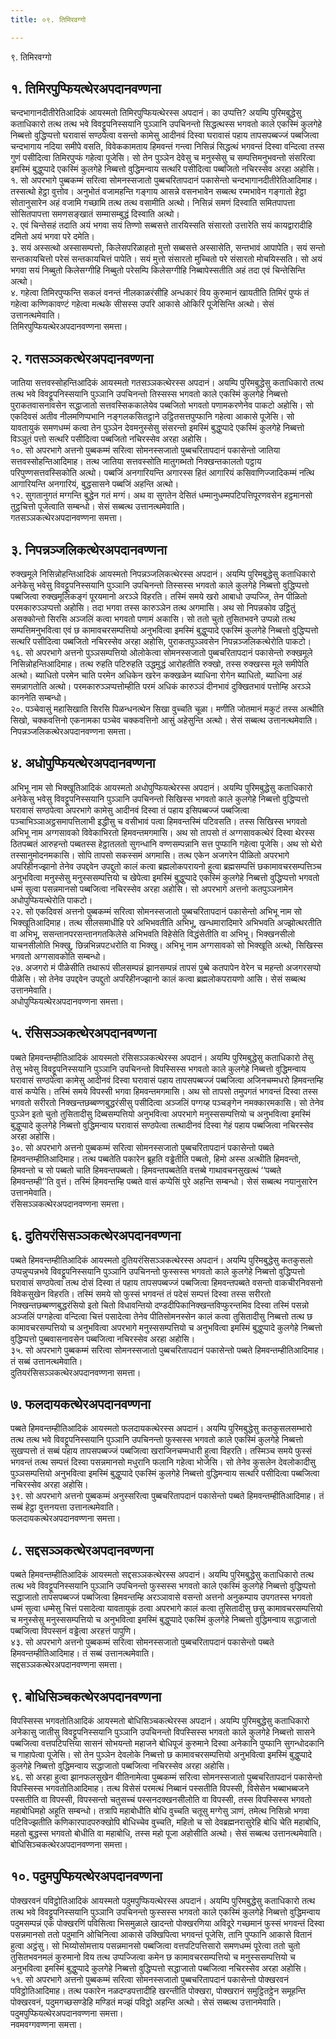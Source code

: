 ```yaml
---
title: ०९. तिमिरवग्गो

---
```

९. तिमिरवग्गो  


## १. तिमिरपुप्फियत्थेरअपदानवण्णना

चन्दभागानदीतीरेतिआदिकं आयस्मतो तिमिरपुप्फियत्थेरस्स अपदानं। का उप्पत्ति? अयम्पि पुरिमबुद्धेसु कताधिकारो तत्थ तत्थ भवे विवट्टूपनिस्सयानि पुञ्ञानि उपचिनन्तो सिद्धत्थस्स भगवतो काले एकस्मिं कुलगेहे निब्बत्तो वुद्धिप्पत्तो घरावासं सण्ठपेत्वा वसन्तो कामेसु आदीनवं दिस्वा घरावासं पहाय तापसपब्बज्जं पब्बजित्वा चन्दभागाय नदिया समीपे वसति, विवेककामताय हिमवन्तं गन्त्वा निसिन्नं सिद्धत्थं भगवन्तं दिस्वा वन्दित्वा तस्स गुणं पसीदित्वा तिमिरपुप्फं गहेत्वा पूजेसि। सो तेन पुञ्ञेन देवेसु च मनुस्सेसु च सम्पत्तिमनुभवन्तो संसरित्वा इमस्मिं बुद्धुप्पादे एकस्मिं कुलगेहे निब्बत्तो वुद्धिमन्वाय सत्थरि पसीदित्वा पब्बजितो नचिरस्सेव अरहा अहोसि।  
१. सो अपरभागे पुब्बकम्मं सरित्वा सोमनस्सजातो पुब्बचरितापदानं पकासेन्तो चन्दभागानदीतीरेतिआदिमाह। तस्सत्थो हेट्ठा वुत्तोव। अनुभोतं वजामहन्ति गङ्गाय आसन्ने वसनभावेन सब्बत्थ रम्मभावेन गङ्गातो हेट्ठा सोतानुसारेन अहं वजामि गच्छामि तत्थ तत्थ वसामीति अत्थो। निसिन्नं समणं दिस्वाति समितपापत्ता सोसितपापत्ता समणसङ्खातं सम्मासम्बुद्धं दिस्वाति अत्थो।  
२. एवं चिन्तेसहं तदाति अयं भगवा सयं तिण्णो सब्बसत्ते तारयिस्सति संसारतो उत्तारेति सयं कायद्वारादीहि दमितो अयं भगवा परे दमेति।  
३. सयं अस्सत्थो अस्सासम्पत्तो, किलेसपरिळाहतो मुत्तो सब्बसत्ते अस्सासेति, सन्तभावं आपापेति। सयं सन्तो सन्तकायचित्तो परेसं सन्तकायचित्तं पापेति। सयं मुत्तो संसारतो मुच्चितो परे संसारतो मोचयिस्सति। सो अयं भगवा सयं निब्बुतो किलेसग्गीहि निब्बुतो परेसम्पि किलेसग्गीहि निब्बापेस्सतीति अहं तदा एवं चिन्तेसिन्ति अत्थो।  
४. गहेत्वा तिमिरपुप्फन्ति सकलं वनन्तं नीलकाळरंसीहि अन्धकारं विय कुरुमानं खायतीति तिमिरं पुप्फं तं गहेत्वा कण्णिकावण्टं गहेत्वा मत्थके सीसस्स उपरि आकासे ओकिरिं पूजेसिन्ति अत्थो। सेसं उत्तानत्थमेवाति।  
तिमिरपुप्फियत्थेरअपदानवण्णना समत्ता।  


## २. गतसञ्ञकत्थेरअपदानवण्णना

जातिया सत्तवस्सोहन्तिआदिकं आयस्मतो गतसञ्ञकत्थेरस्स अपदानं। अयम्पि पुरिमबुद्धेसु कताधिकारो तत्थ तत्थ भवे विवट्टूपनिस्सयानि पुञ्ञानि उपचिनन्तो तिस्सस्स भगवतो काले एकस्मिं कुलगेहे निब्बत्तो पुराकतवासनावसेन सद्धाजातो सत्तवस्सिककालेयेव पब्बजितो भगवतो पणामकरणेनेव पाकटो अहोसि। सो एकदिवसं अतीव नीलमणिप्पभानि नङ्गलकसितट्ठाने उट्ठितसत्तपुप्फानि गहेत्वा आकासे पूजेसि। सो यावतायुकं समणधम्मं कत्वा तेन पुञ्ञेन देवमनुस्सेसु संसरन्तो इमस्मिं बुद्धुप्पादे एकस्मिं कुलगेहे निब्बत्तो विञ्ञुतं पत्तो सत्थरि पसीदित्वा पब्बजितो नचिरस्सेव अरहा अहोसि।  
१०. सो अपरभागे अत्तनो पुब्बकम्मं सरित्वा सोमनस्सजातो पुब्बचरितापदानं पकासेन्तो जातिया सत्तवस्सोहन्तिआदिमाह। तत्थ जातिया सत्तवस्सोति मातुगब्भतो निक्खन्तकालतो पट्ठाय परिपुण्णसत्तवस्सिकोति अत्थो। पब्बजिं अनगारियन्ति अगारस्स हितं आगारियं कसिवाणिज्जादिकम्मं नत्थि आगारियन्ति अनगारियं, बुद्धसासने पब्बजिं अहन्ति अत्थो।  
१२. सुगतानुगतं मग्गन्ति बुद्धेन गतं मग्गं। अथ वा सुगतेन देसितं धम्मानुधम्मपटिपत्तिपूरणवसेन हट्ठमानसो तुट्ठचित्तो पूजेत्वाति सम्बन्धो। सेसं सब्बत्थ उत्तानत्थमेवाति।  
गतसञ्ञकत्थेरअपदानवण्णना समत्ता।  


## ३. निपन्नञ्जलिकत्थेरअपदानवण्णना

रुक्खमूले निसिन्नोहन्तिआदिकं आयस्मतो निपन्नञ्जलिकत्थेरस्स अपदानं। अयम्पि पुरिमबुद्धेसु कताधिकारो अनेकेसु भवेसु विवट्टूपनिस्सयानि पुञ्ञानि उपचिनन्तो तिस्सस्स भगवतो काले कुलगेहे निब्बत्तो वुद्धिप्पत्तो पब्बजित्वा रुक्खमूलिकङ्गं पूरयमानो अरञ्ञे विहरति। तस्मिं समये खरो आबाधो उप्पज्जि, तेन पीळितो परमकारुञ्ञप्पत्तो अहोसि। तदा भगवा तस्स कारुञ्ञेन तत्थ अगमासि। अथ सो निपन्नकोव उट्ठितुं असक्कोन्तो सिरसि अञ्जलिं कत्वा भगवतो पणामं अकासि। सो ततो चुतो तुसितभवने उप्पन्नो तत्थ सम्पत्तिमनुभवित्वा एवं छ कामावचरसम्पत्तियो अनुभवित्वा इमस्मिं बुद्धुप्पादे एकस्मिं कुलगेहे निब्बत्तो वुद्धिप्पत्तो सत्थरि पसीदित्वा पब्बजितो नचिरस्सेव अरहा अहोसि, पुराकतपुञ्ञवसेन निपन्नञ्जलिकत्थेरोति पाकटो।  
१६. सो अपरभागे अत्तनो पुञ्ञसम्पत्तियो ओलोकेत्वा सोमनस्सजातो पुब्बचरितापदानं पकासेन्तो रुक्खमूले निसिन्नोहन्तिआदिमाह। तत्थ रुहति पटिरुहति उद्धमुद्धं आरोहतीति रुक्खो, तस्स रुक्खस्स मूले समीपेति अत्थो। ब्याधितो परमेन चाति परमेन अधिकेन खरेन कक्खळेन ब्याधिना रोगेन ब्याधितो, ब्याधिना अहं समन्नागतोति अत्थो। परमकारुञ्ञप्पत्तोम्हीति परमं अधिकं कारुञ्ञं दीनभावं दुक्खितभावं पत्तोम्हि अरञ्ञे काननेति सम्बन्धो।  
२०. पञ्चेवासुं महासिखाति सिरसि पिळन्धनत्थेन सिखा वुच्चति चूळा। मणीति जोतमानं मकुटं तस्स अत्थीति सिखो, चक्कवत्तिनो एकनामका पञ्चेव चक्कवत्तिनो आसुं अहेसुन्ति अत्थो। सेसं सब्बत्थ उत्तानत्थमेवाति।  
निपन्नञ्जलिकत्थेरअपदानवण्णना समत्ता।  


## ४. अधोपुप्फियत्थेरअपदानवण्णना

अभिभू नाम सो भिक्खूतिआदिकं आयस्मतो अधोपुप्फियत्थेरस्स अपदानं। अयम्पि पुरिमबुद्धेसु कताधिकारो अनेकेसु भवेसु विवट्टूपनिस्सयानि पुञ्ञानि उपचिनन्तो सिखिस्स भगवतो काले कुलगेहे निब्बत्तो वुद्धिप्पत्तो घरावासं सण्ठपेत्वा अपरभागे कामेसु आदीनवं दिस्वा तं पहाय इसिपब्बज्जं पब्बजित्वा पञ्चाभिञ्ञाअट्ठसमापत्तिलाभी इद्धीसु च वसीभावं पत्वा हिमवन्तस्मिं पटिवसति। तस्स सिखिस्स भगवतो अभिभू नाम अग्गसावको विवेकाभिरतो हिमवन्तमगमासि। अथ सो तापसो तं अग्गसावकत्थेरं दिस्वा थेरस्स ठितपब्बतं आरुहन्तो पब्बतस्स हेट्ठातलतो सुगन्धानि वण्णसम्पन्नानि सत्त पुप्फानि गहेत्वा पूजेसि। अथ सो थेरो तस्सानुमोदनमकासि। सोपि तापसो सकस्समं अगमासि। तत्थ एकेन अजगरेन पीळितो अपरभागे अपरिहीनज्झानो तेनेव उपद्दवेन उपद्दुतो कालं कत्वा ब्रह्मलोकपरायनो हुत्वा ब्रह्मसम्पत्तिं छकामावचरसम्पत्तिञ्च अनुभवित्वा मनुस्सेसु मनुस्ससम्पत्तियो च खेपेत्वा इमस्मिं बुद्धुप्पादे एकस्मिं कुलगेहे निब्बत्तो वुद्धिप्पत्तो भगवतो धम्मं सुत्वा पसन्नमानसो पब्बजित्वा नचिरस्सेव अरहा अहोसि। सो अपरभागे अत्तनो कतपुञ्ञनामेन अधोपुप्फियत्थेरोति पाकटो।  
२२. सो एकदिवसं अत्तनो पुब्बकम्मं सरित्वा सोमनस्सजातो पुब्बचरितापदानं पकासेन्तो अभिभू नाम सो भिक्खूतिआदिमाह। तत्थ सीलसमाधीहि परे अभिभवतीति अभिभू, खन्धमारादिमारे अभिभवति अज्झोत्थरतीति वा अभिभू, ससन्तानपरसन्तानगतकिलेसे अभिभवति विहेसेति विद्धंसेतीति वा अभिभू। भिक्खनसीलो याचनसीलोति भिक्खु, छिन्नभिन्नपटधरोति वा भिक्खु। अभिभू नाम अग्गसावको सो भिक्खूति अत्थो, सिखिस्स भगवतो अग्गसावकोति सम्बन्धो।  
२७. अजगरो मं पीळेसीति तथारूपं सीलसम्पन्नं झानसम्पन्नं तापसं पुब्बे कतपापेन वेरेन च महन्तो अजगरसप्पो पीळेसि। सो तेनेव उपद्दवेन उपद्दुतो अपरिहीनज्झानो कालं कत्वा ब्रह्मलोकपरायणो आसि। सेसं सब्बत्थ उत्तानमेवाति।  
अधोपुप्फियत्थेरअपदानवण्णना समत्ता।  


## ५. रंसिसञ्ञकत्थेरअपदानवण्णना

पब्बते हिमवन्तम्हीतिआदिकं आयस्मतो रंसिसञ्ञकत्थेरस्स अपदानं। अयम्पि पुरिमबुद्धेसु कताधिकारो तेसु तेसु भवेसु विवट्टूपनिस्सयानि पुञ्ञानि उपचिनन्तो विपस्सिस्स भगवतो काले कुलगेहे निब्बत्तो वुद्धिमन्वाय घरावासं सण्ठपेत्वा कामेसु आदीनवं दिस्वा घरावासं पहाय तापसपब्बज्जं पब्बजित्वा अजिनचम्मधरो हिमवन्तम्हि वासं कप्पेसि। तस्मिं समये विपस्सी भगवा हिमवन्तमगमासि। अथ सो तापसो तमुपगतं भगवन्तं दिस्वा तस्स भगवतो सरीरतो निक्खन्तछब्बण्णबुद्धरंसीसु पसीदित्वा अञ्जलिं पग्गय्ह पञ्चङ्गेन नमक्कारमकासि। सो तेनेव पुञ्ञेन इतो चुतो तुसितादीसु दिब्बसम्पत्तियो अनुभवित्वा अपरभागे मनुस्ससम्पत्तियो च अनुभवित्वा इमस्मिं बुद्धुप्पादे कुलगेहे निब्बत्तो वुद्धिमन्वाय घरावासं सण्ठपेत्वा तत्थादीनवं दिस्वा गेहं पहाय पब्बजित्वा नचिरस्सेव अरहा अहोसि।  
३०. सो अपरभागे अत्तनो पुब्बकम्मं सरित्वा सोमनस्सजातो पुब्बचरितापदानं पकासेन्तो पब्बते हिमवन्तम्हीतिआदिमाह। तत्थ पब्बतेति पकारेन ब्रूहति वड्ढेतीति पब्बतो, हिमो अस्स अत्थीति हिमवन्तो, हिमवन्तो च सो पब्बतो चाति हिमवन्तपब्बतो। हिमवन्तपब्बतेति वत्तब्बे गाथावचनसुखत्थं ‘‘पब्बते हिमवन्तम्ही’’ति वुत्तं। तस्मिं हिमवन्तम्हि पब्बते वासं कप्पेसिं पुरे अहन्ति सम्बन्धो। सेसं सब्बत्थ नयानुसारेन उत्तानमेवाति।  
रंसिसञ्ञकत्थेरअपदानवण्णना समत्ता।  


## ६. दुतियरंसिसञ्ञकत्थेरअपदानवण्णना

पब्बते हिमवन्तम्हीतिआदिकं आयस्मतो दुतियरंसिसञ्ञकत्थेरस्स अपदानं। अयम्पि पुरिमबुद्धेसु कतकुसलो उप्पन्नुप्पन्नभवे विवट्टूपनिस्सयानि पुञ्ञानि उपचिनन्तो फुस्सस्स भगवतो काले कुलगेहे निब्बत्तो वुद्धिप्पत्तो घरावासं सण्ठपेत्वा तत्थ दोसं दिस्वा तं पहाय तापसपब्बज्जं पब्बजित्वा हिमवन्तपब्बते वसन्तो वाकचीरनिवसनो विवेकसुखेन विहरति। तस्मिं समये सो फुस्सं भगवन्तं तं पदेसं सम्पत्तं दिस्वा तस्स सरीरतो निक्खन्तछब्बण्णबुद्धरंसियो इतो चितो विधावन्तियो दण्डदीपिकानिक्खन्तविप्फुरन्तमिव दिस्वा तस्मिं पसन्नो अञ्जलिं पग्गहेत्वा वन्दित्वा चित्तं पसादेत्वा तेनेव पीतिसोमनस्सेन कालं कत्वा तुसितादीसु निब्बत्तो तत्थ छ कामावचरसम्पत्तियो च अनुभवित्वा अपरभागे मनुस्ससम्पत्तियो च अनुभवित्वा इमस्मिं बुद्धुप्पादे कुलगेहे निब्बत्तो वुद्धिप्पत्तो पुब्बवासनावसेन पब्बजित्वा नचिरस्सेव अरहा अहोसि।  
३५. सो अपरभागे पुब्बकम्मं सरित्वा सोमनस्सजातो पुब्बचरितापदानं पकासेन्तो पब्बते हिमवन्तम्हीतिआदिमाह। तं सब्बं उत्तानत्थमेवाति।  
दुतियरंसिसञ्ञकत्थेरअपदानवण्णना समत्ता।  


## ७. फलदायकत्थेरअपदानवण्णना

पब्बते हिमवन्तम्हीतिआदिकं आयस्मतो फलदायकत्थेरस्स अपदानं। अयम्पि पुरिमबुद्धेसु कतकुसलसम्भारो तत्थ तत्थ भवे विवट्टूपनिस्सयानि पुञ्ञानि उपचिनन्तो फुस्सस्स भगवतो काले एकस्मिं कुलगेहे निब्बत्तो सुखप्पत्तो तं सब्बं पहाय तापसपब्बज्जं पब्बजित्वा खराजिनचम्मधारी हुत्वा विहरति। तस्मिञ्च समये फुस्सं भगवन्तं तत्थ सम्पत्तं दिस्वा पसन्नमानसो मधुरानि फलानि गहेत्वा भोजेसि। सो तेनेव कुसलेन देवलोकादीसु पुञ्ञसम्पत्तियो अनुभवित्वा इमस्मिं बुद्धुप्पादे एकस्मिं कुलगेहे निब्बत्तो वुद्धिमन्वाय सत्थरि पसीदित्वा पब्बजित्वा नचिरस्सेव अरहा अहोसि।  
३९. सो अपरभागे अत्तनो पुब्बकम्मं अनुस्सरित्वा पुब्बचरितापदानं पकासेन्तो पब्बते हिमवन्तम्हीतिआदिमाह। तं सब्बं हेट्ठा वुत्तनयत्ता उत्तानत्थमेवाति।  
फलदायकत्थेरअपदानवण्णना समत्ता।  


## ८. सद्दसञ्ञकत्थेरअपदानवण्णना

पब्बते हिमवन्तम्हीतिआदिकं आयस्मतो सद्दसञ्ञकत्थेरस्स अपदानं। अयम्पि पुरिमबुद्धेसु कताधिकारो तत्थ तत्थ भवे विवट्टूपनिस्सयानि पुञ्ञानि उपचिनन्तो फुस्सस्स भगवतो काले एकस्मिं कुलगेहे निब्बत्तो वुद्धिप्पत्तो सद्धाजातो तापसपब्बज्जं पब्बजित्वा हिमवन्तम्हि अरञ्ञावासे वसन्तो अत्तनो अनुकम्पाय उपगतस्स भगवतो धम्मं सुत्वा धम्मेसु चित्तं पसादेत्वा यावतायुकं ठत्वा अपरभागे कालं कत्वा तुसितादीसु छसु कामावचरसम्पत्तियो च मनुस्सेसु मनुस्ससम्पत्तियो च अनुभवित्वा इमस्मिं बुद्धुप्पादे एकस्मिं कुलगेहे निब्बत्तो वुद्धिमन्वाय सद्धाजातो पब्बजित्वा विपस्सनं वड्ढेत्वा अरहत्तं पापुणि।  
४३. सो अपरभागे अत्तनो पुब्बकम्मं सरित्वा सोमनस्सजातो पुब्बचरितापदानं पकासेन्तो पब्बते हिमवन्तम्हीतिआदिमाह। तं सब्बं उत्तानत्थमेवाति।  
सद्दसञ्ञकत्थेरअपदानवण्णना समत्ता।  


## ९. बोधिसिञ्चकत्थेरअपदानवण्णना

विपस्सिस्स भगवतोतिआदिकं आयस्मतो बोधिसिञ्चकत्थेरस्स अपदानं। अयम्पि पुरिमबुद्धेसु कताधिकारो अनेकासु जातीसु विवट्टूपनिस्सयानि पुञ्ञानि उपचिनन्तो विपस्सिस्स भगवतो काले कुलगेहे निब्बत्तो सासने पब्बजित्वा वत्तपटिपत्तिया सासनं सोभयन्तो महाजने बोधिपूजं कुरुमाने दिस्वा अनेकानि पुप्फानि सुगन्धोदकानि च गाहापेत्वा पूजेसि। सो तेन पुञ्ञेन देवलोके निब्बत्तो छ कामावचरसम्पत्तियो अनुभवित्वा इमस्मिं बुद्धुप्पादे कुलगेहे निब्बत्तो वुद्धिमन्वाय सद्धाजातो पब्बजित्वा नचिरस्सेव अरहा अहोसि।  
४६. सो अरहा हुत्वा झानफलसुखेन वीतिनामेत्वा पुब्बकम्मं सरित्वा सोमनस्सजातो पुब्बचरितापदानं पकासेन्तो विपस्सिस्स भगवतोतिआदिमाह। तत्थ विसेसं परमत्थं निब्बानं पस्सतीति विपस्सी, विसेसेन भब्बाभब्बजने पस्सतीति वा विपस्सी, विपस्सन्तो चतुसच्चं पस्सनदक्खनसीलोति वा विपस्सी, तस्स विपस्सिस्स भगवतो महाबोधिमहो अहूति सम्बन्धो। तत्रापि महाबोधीति बोधि वुच्चति चतूसु मग्गेसु ञाणं, तमेत्थ निसिन्नो भगवा पटिविज्झतीति कणिकारपादपरुक्खोपि बोधिच्चेव वुच्चति, महितो च सो देवब्रह्मनरासुरेहि बोधि चेति महाबोधि, महतो बुद्धस्स भगवतो बोधीति वा महाबोधि, तस्स महो पूजा अहोसीति अत्थो। सेसं सब्बत्थ उत्तानत्थमेवाति।  
बोधिसिञ्चकत्थेरअपदानवण्णना समत्ता।  


## १०. पदुमपुप्फियत्थेरअपदानवण्णना

पोक्खरवनं पविट्ठोतिआदिकं आयस्मतो पदुमपुप्फियत्थेरस्स अपदानं। अयम्पि पुरिमबुद्धेसु कताधिकारो तत्थ तत्थ भवे विवट्टूपनिस्सयानि पुञ्ञानि उपचिनन्तो फुस्सस्स भगवतो काले एकस्मिं कुलगेहे निब्बत्तो वुद्धिमन्वाय पदुमसम्पन्नं एकं पोक्खरणिं पविसित्वा भिसमुळाले खादन्तो पोक्खरणिया अविदूरे गच्छमानं फुस्सं भगवन्तं दिस्वा पसन्नमानसो ततो पदुमानि ओचिनित्वा आकासे उक्खिपित्वा भगवन्तं पूजेसि, तानि पुप्फानि आकासे वितानं हुत्वा अट्ठंसु। सो भिय्योसोमत्ताय पसन्नमानसो पब्बजित्वा वत्तपटिपत्तिसारो समणधम्मं पूरेत्वा ततो चुतो तुसितभवनमलं कुरुमानो विय तत्थ उप्पज्जित्वा कमेन छ कामावचरसम्पत्तियो च मनुस्ससम्पत्तियो च अनुभवित्वा इमस्मिं बुद्धुप्पादे कुलगेहे निब्बत्तो वुद्धिप्पत्तो सद्धाजातो पब्बजित्वा नचिरस्सेव अरहा अहोसि।  
५१. सो अपरभागे अत्तनो पुब्बकम्मं सरित्वा सोमनस्सजातो पुब्बचरितापदानं पकासेन्तो पोक्खरवनं पविट्ठोतिआदिमाह। तत्थ पकारेन नळदण्डपत्तादीहि खरन्तीति पोक्खरा, पोक्खरानं समुट्ठितट्ठेन समूहन्ति पोक्खरवनं, पदुमगच्छसण्डेहि मण्डितं मज्झं पविट्ठो अहन्ति अत्थो। सेसं सब्बत्थ उत्तानमेवाति।  
पदुमपुप्फियत्थेरअपदानवण्णना समत्ता।  
नवमवग्गवण्णना समत्ता।  